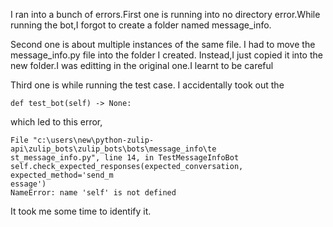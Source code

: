 I ran into a bunch of errors.First one is running into
no directory error.While running the bot,I forgot to create
a folder named message_info.

Second one is about multiple instances of the same file.
I had to move the message_info.py file into the folder I created.
Instead,I just copied it into the new folder.I was editting in the
original one.I learnt to be careful

Third one is while running the test case.
I accidentally took out the

  ```def test_bot(self) -> None:```

which led to this error,

  ```
  File "c:\users\new\python-zulip-api\zulip_bots\zulip_bots\bots\message_info\te                                                                                          st_message_info.py", line 14, in TestMessageInfoBot
  self.check_expected_responses(expected_conversation, expected_method='send_m                                                                                          essage')
  NameError: name 'self' is not defined
  ```

It took me some time to identify it.

  